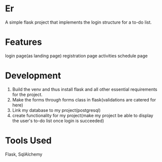 # Er
A simple flask project that implements the login structure for a to-do list.

# Features
login page(as landing page)
registration page
activities schedule page



# Development 
1. Build the venv and thus install flask and all other essential requirements for the project.  
2. Make the forms through forms class in flask(validations are catered for here)  
3. Link my database to my project(postgresql)  
4. create functionality for my project(make my project be able to display the user's to-do list once login is succeeded)


# Tools Used
Flask, SqlAlchemy
